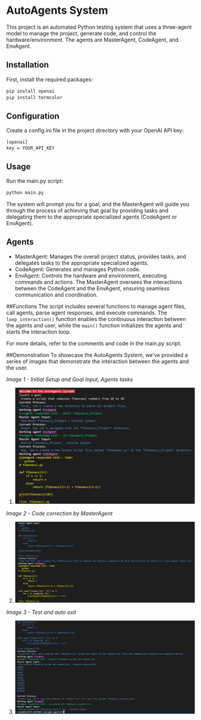 # AutoAgents System
This project is an automated Python testing system that uses a three-agent model to manage the project, generate code, and control the hardware/environment. The agents are MasterAgent, CodeAgent, and EnvAgent.

## Installation
First, install the required packages:

```bash
pip install openai
pip install termcolor
```
## Configuration
Create a config.ini file in the project directory with your OpenAI API key:
```text
[openai]
key = YOUR_API_KEY
```
## Usage
Run the main.py script:

```bash
python main.py
```
The system will prompt you for a goal, and the MasterAgent will guide you through the process of achieving that goal by providing tasks and delegating them to the appropriate specialized agents (CodeAgent or EnvAgent).

## Agents
- MasterAgent: Manages the overall project status, provides tasks, and delegates tasks to the appropriate specialized agents.
- CodeAgent: Generates and manages Python code.
- EnvAgent: Controls the hardware and environment, executing commands and actions.
The MasterAgent oversees the interactions between the CodeAgent and the EnvAgent, ensuring seamless communication and coordination.

##Functions
The script includes several functions to manage agent files, call agents, parse agent responses, and execute commands. The `loop_interaction()` function enables the continuous interaction between the agents and user, while the `main()` function initializes the agents and starts the interaction loop.

For more details, refer to the comments and code in the main.py script.

##Demonstration
To showcase the AutoAgents System, we've provided a series of images that demonstrate the interaction between the agents and the user.

*Image 1 - Initial Setup and Goal Input, Agents tasks*

1. ![](fib1.png)

*Image 2 - Code correction by MasterAgent*


2. ![](fib2.png)

*Image 3 - Test and auto exit*

3. ![](fib3.png)
